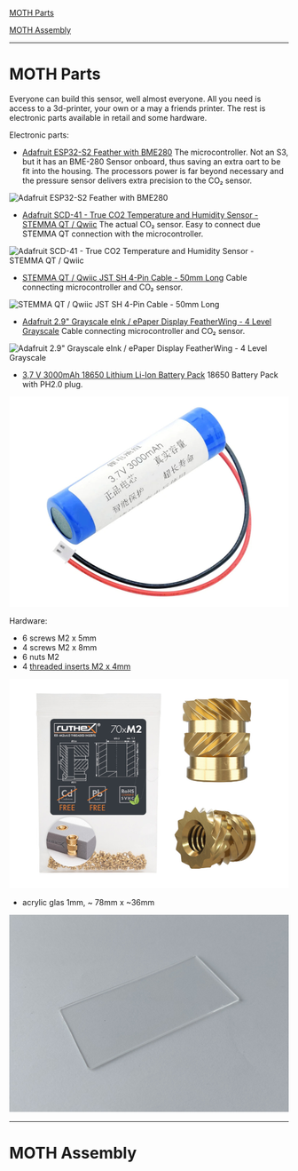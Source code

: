[MOTH Parts](#moth_parts)

[MOTH Assembly](#moth_assembly)

---

# <a name="moth_parts">MOTH Parts</a>

Everyone can build this sensor, well almost everyone. All you need is access to a 3d-printer, your own or a may a friends printer. The rest is electronic parts available in retail and some hardware.

Electronic parts:

- [Adafruit ESP32-S2 Feather with BME280](https://www.adafruit.com/product/5303) The microcontroller. Not an S3, but it has an BME-280 Sensor onboard, thus saving an extra oart to be fit into the housing. The processors power is far beyond necessary and the pressure sensor delivers extra precision to the CO₂ sensor.

![Adafruit ESP32-S2 Feather with BME280](https://cdn-shop.adafruit.com/970x728/5303-14.jpg)

- [Adafruit SCD-41 - True CO2 Temperature and Humidity Sensor - STEMMA QT / Qwiic](https://www.adafruit.com/product/5190) The actual CO₂ sensor. Easy to connect due STEMMA QT connection with the microcontroller.

![Adafruit SCD-41 - True CO2 Temperature and Humidity Sensor - STEMMA QT / Qwiic](https://cdn-shop.adafruit.com/970x728/5190-06.jpg)

- [STEMMA QT / Qwiic JST SH 4-Pin Cable - 50mm Long](https://www.adafruit.com/product/4399) Cable connecting microcontroller and CO₂ sensor.

![STEMMA QT / Qwiic JST SH 4-Pin Cable - 50mm Long](https://cdn-shop.adafruit.com/970x728/4399-00.jpg)

- [Adafruit 2.9" Grayscale eInk / ePaper Display FeatherWing - 4 Level Grayscale](https://www.adafruit.com/product/4777) Cable connecting microcontroller and CO₂ sensor.

![Adafruit 2.9" Grayscale eInk / ePaper Display FeatherWing - 4 Level Grayscale](https://cdn-shop.adafruit.com/970x728/4777-00.jpg)

- [3,7 V 3000mAh 18650 Lithium Li-Ion Battery Pack](https://batteryzone.de/products/3-7-v-3000mah-18650-lithium-li-ion-batterien-pack-wiederaufladbare-mit-xh-2-54mm-2pin-stecker-fur-rc-boot-diy-power-bank?variant=40528117825744&currency=EUR&utm_medium=product_sync&utm_source=google&utm_content=sag_organic&utm_campaign=sag_organic&gclid=CjwKCAiA-8SdBhBGEiwAWdgtcNf_XDsI0CIc7C1LFinTcrsDmiB5t58YchcTnI23JrJWoPHF5A4VPxoC0mYQAvD_BwE) 18650 Battery Pack with PH2.0 plug.

![3,7 V 3000mAh 18650 Lithium Li-Ion Battery Pack](../images/batterypack_970.jpg)

Hardware:

- 6 screws M2 x 5mm
- 4 screws M2 x 8mm
- 6 nuts M2
- 4 [threaded inserts M2 x 4mm](https://www.reichelt.at/at/de/3d-druck-gewindeeinsaetze-m2x4-70-stueck-rx-m2x4-p332211.html?PROVID=2807&gclid=Cj0KCQjwu-KiBhCsARIsAPztUF0J6DnrXp0YX_Ajaskqt8CrePC7NPw2n9GdOXkIdW2tjeDlc9kSpYEaAjDGEALw_wcB)

![threaded inserts M2 x 4mm](../images/inserts_970.jpg)

- acrylic glas 1mm, ~ 78mm x ~36mm

![acrylic glas 1mm](../images/pmma_970.jpg)

---

# <a name="moth_assembly">MOTH Assembly</a>



